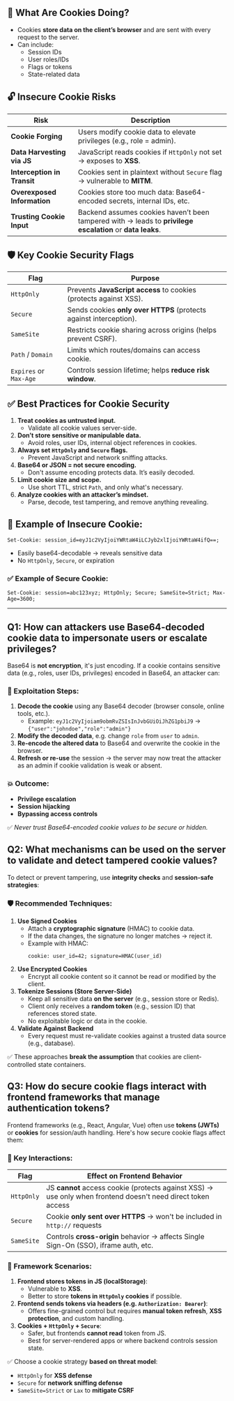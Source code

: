 ## 🍪 **What Are Cookies Doing?**
- Cookies **store data on the client’s browser** and are sent with every request to the server.
- Can include:
    - Session IDs
    - User roles/IDs
    - Flags or tokens
    - State-related data

## 🔓 **Insecure Cookie Risks**

| Risk                        | Description                                                                                               |
| --------------------------- | --------------------------------------------------------------------------------------------------------- |
| **Cookie Forging**          | Users modify cookie data to elevate privileges (e.g., role = admin).                                      |
| **Data Harvesting via JS**  | JavaScript reads cookies if `HttpOnly` not set → exposes to **XSS**.                                      |
| **Interception in Transit** | Cookies sent in plaintext without `Secure` flag → vulnerable to **MITM**.                                 |
| **Overexposed Information** | Cookies store too much data: Base64-encoded secrets, internal IDs, etc.                                   |
| **Trusting Cookie Input**   | Backend assumes cookies haven’t been tampered with → leads to **privilege escalation** or **data leaks**. |

## 🛡️ **Key Cookie Security Flags**

|Flag|Purpose|
|---|---|
|`HttpOnly`|Prevents **JavaScript access** to cookies (protects against XSS).|
|`Secure`|Sends cookies **only over HTTPS** (protects against interception).|
|`SameSite`|Restricts cookie sharing across origins (helps prevent CSRF).|
|`Path` / `Domain`|Limits which routes/domains can access cookie.|
|`Expires` or `Max-Age`|Controls session lifetime; helps **reduce risk window**.|

## ✅ **Best Practices for Cookie Security**
1. **Treat cookies as untrusted input.**
    - Validate all cookie values server-side.
2. **Don’t store sensitive or manipulable data.**
    - Avoid roles, user IDs, internal object references in cookies.
3. **Always set `HttpOnly` and `Secure` flags.**
    - Prevent JavaScript and network sniffing attacks.
4. **Base64 or JSON = not secure encoding.**
    - Don't assume encoding protects data. It’s easily decoded.
5. **Limit cookie size and scope.**
    - Use short TTL, strict `Path`, and only what's necessary.
6. **Analyze cookies with an attacker’s mindset.**
    - Parse, decode, test tampering, and remove anything revealing.

## 🚫 Example of Insecure Cookie:

```http
Set-Cookie: session_id=eyJ1c2VyIjoiYWRtaW4iLCJyb2xlIjoiYWRtaW4ifQ==;
```

- Easily base64-decodable → reveals sensitive data
- No `HttpOnly`, `Secure`, or expiration

### ✅ Example of Secure Cookie:

```http
Set-Cookie: session=abc123xyz; HttpOnly; Secure; SameSite=Strict; Max-Age=3600;
```

---
## **Q1: How can attackers use Base64-decoded cookie data to impersonate users or escalate privileges?**

Base64 is **not encryption**, it's just encoding. If a cookie contains sensitive data (e.g., roles, user IDs, privileges) encoded in Base64, an attacker can:

### 🧨 Exploitation Steps:
1. **Decode the cookie** using any Base64 decoder (browser console, online tools, etc.).    
    - Example: `eyJ1c2VyIjoiam9obmRvZSIsInJvbGUiOiJhZG1pbiJ9` → `{"user":"johndoe","role":"admin"}`
2. **Modify the decoded data**, e.g. change `role` from `user` to `admin`.
3. **Re-encode the altered data** to Base64 and overwrite the cookie in the browser.
4. **Refresh or re-use** the session → the server may now treat the attacker as an admin if cookie validation is weak or absent.

### 💥 Outcome:
- **Privilege escalation**
- **Session hijacking**
- **Bypassing access controls**

✅ _Never trust Base64-encoded cookie values to be secure or hidden._

## **Q2: What mechanisms can be used on the server to validate and detect tampered cookie values?**

To detect or prevent tampering, use **integrity checks** and **session-safe strategies**:

### 🛡️ Recommended Techniques:

1. **Use Signed Cookies**    
    - Attach a **cryptographic signature** (HMAC) to cookie data.
    - If the data changes, the signature no longer matches → reject it.
    - Example with HMAC:
        ```
        cookie: user_id=42; signature=HMAC(user_id)
        ```
2. **Use Encrypted Cookies**
    - Encrypt all cookie content so it cannot be read or modified by the client.
3. **Tokenize Sessions (Store Server-Side)**    
    - Keep all sensitive data **on the server** (e.g., session store or Redis).
    - Client only receives a **random token** (e.g., session ID) that references stored state.
    - No exploitable logic or data in the cookie.
4. **Validate Against Backend**
    - Every request must re-validate cookies against a trusted data source (e.g., database).

✅ These approaches **break the assumption** that cookies are client-controlled state containers.

## **Q3: How do secure cookie flags interact with frontend frameworks that manage authentication tokens?**

Frontend frameworks (e.g., React, Angular, Vue) often use **tokens (JWTs)** or **cookies** for session/auth handling. Here's how secure cookie flags affect them:

### 🔐 Key Interactions:

| Flag       | Effect on Frontend Behavior                                                                                  |
| ---------- | ------------------------------------------------------------------------------------------------------------ |
| `HttpOnly` | JS **cannot** access cookie (protects against XSS) → use only when frontend doesn't need direct token access |
| `Secure`   | Cookie **only sent over HTTPS** → won't be included in `http://` requests                                    |
| `SameSite` | Controls **cross-origin** behavior → affects Single Sign-On (SSO), iframe auth, etc.                         |

### 🔄 Framework Scenarios:
1. **Frontend stores tokens in JS (localStorage)**: 
    - Vulnerable to **XSS**.
    - Better to store **tokens in `HttpOnly` cookies** if possible.
2. **Frontend sends tokens via headers (e.g. `Authorization: Bearer`)**:
    - Offers fine-grained control but requires **manual token refresh**, **XSS protection**, and custom handling.
3. **Cookies + `HttpOnly` + `Secure`**:
    - Safer, but frontends **cannot read** token from JS.
    - Best for server-rendered apps or where backend controls session state.

✅ Choose a cookie strategy **based on threat model**:
- `HttpOnly` for **XSS defense**
- `Secure` for **network sniffing defense**
- `SameSite=Strict` or `Lax` to **mitigate CSRF**

